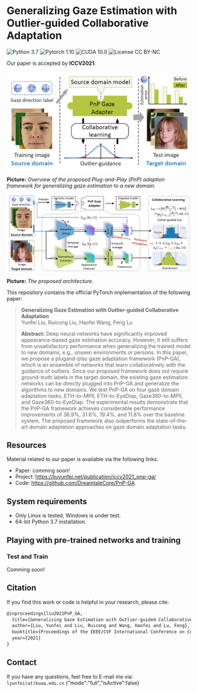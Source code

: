 # Generalizing Gaze Estimation with Outlier-guided Collaborative Adaptation

![Python 3.7](https://img.shields.io/badge/python-3.7-DodgerBlue.svg?style=plastic)
![Pytorch 1.10](https://img.shields.io/badge/pytorch-1.2.0-DodgerBlue.svg?style=plastic)
![CUDA 10.0](https://img.shields.io/badge/cuda-10.0-DodgerBlue.svg?style=plastic)
![License CC BY-NC](https://img.shields.io/badge/license-CC_BY--NC-DodgerBlue.svg?style=plastic)

 Our paper is accepted by **ICCV2021**. 

<div align=center>  <img src="figures/teaser.png" alt="Teaser" width="500" align="bottom" /> </div>

**Picture:**  *Overview of the proposed Plug-and-Play (PnP) adaption framework for generalizing gaze estimation to a new domain.*

<div align=center>  <img src="./figures/main_image.png" alt="Main image" width="800" align="center" /> </div>

**Picture:**  *The proposed architecture.*





This repository contains the official PyTorch implementation of the following paper:

> **Generalizing Gaze Estimation with Outlier-guided Collaborative Adaptation**<br>
Yunfei Liu, Ruicong Liu, Haofei Wang, Feng Lu<br> <!-- >  https://arxiv.org/abs/1911.09930  -->
> 
>**Abstract:**   Deep neural networks have significantly improved appearance-based gaze estimation accuracy. However, it still suffers from unsatisfactory performance when generalizing the trained model to new domains, e.g., unseen environments or persons. In this paper, we propose a plugand-play gaze adaptation framework (PnP-GA), which is an ensemble of networks that learn collaboratively with the guidance of outliers. Since our proposed framework does not require ground-truth labels in the target domain, the existing gaze estimation networks can be directly plugged into PnP-GA and generalize the algorithms to new domains. We test PnP-GA on four gaze domain adaptation tasks, ETH-to-MPII, ETH-to-EyeDiap, Gaze360-to-MPII, and Gaze360-to-EyeDiap. The experimental results demonstrate that the PnP-GA framework achieves considerable performance improvements of 36.9%, 31.6%, 19.4%, and 11.8% over the baseline system. The proposed framework also outperforms the state-of-the-art domain adaptation approaches on gaze domain adaptation tasks.

## Resources

Material related to our paper is available via the following links:

- Paper: comming soon!
- Project: https://liuyunfei.net/publication/iccv2021_pnp-ga/
- Code: https://github.com/DreamtaleCore/PnP-GA

## System requirements

* Only Linux is tested, Windows is under test.
* 64-bit Python 3.7 installation. 

## Playing with pre-trained networks and training

### Test and Train

Comming soon!

## Citation

If you find this work or code is helpful in your research, please cite:

```latex
@inproceedings{liu2021PnP_GA,
  title={Generalizing Gaze Estimation with Outlier-guided Collaborative Adaptation},
  author={Liu, Yunfei and Liu, Ruicong and Wang, Haofei and Lu, Feng},
  booktitle={Proceedings of the IEEE/CVF International Conference on Computer Vision},
  year={2021}
}
```

## Contact

If you have any questions, feel free to E-mail me via: `lyunfei(at)buaa.edu.cn`
{"mode":"full","isActive":false}